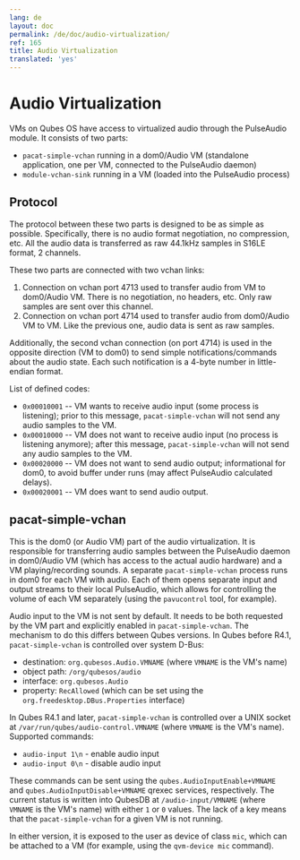 ```yaml
---
lang: de
layout: doc
permalink: /de/doc/audio-virtualization/
ref: 165
title: Audio Virtualization
translated: 'yes'
---
```


Audio Virtualization
====================

VMs on Qubes OS have access to virtualized audio through the PulseAudio module.
It consists of two parts:

 - `pacat-simple-vchan` running in a dom0/Audio VM (standalone application, one per VM, connected to the PulseAudio daemon)
 - `module-vchan-sink` running in a VM (loaded into the PulseAudio process)

Protocol
--------

The protocol between these two parts is designed to be as simple as possible.
Specifically, there is no audio format negotiation, no compression, etc.
All the audio data is transferred as raw 44.1kHz samples in S16LE format, 2 channels.

These two parts are connected with two vchan links:

1. Connection on vchan port 4713 used to transfer audio from VM to dom0/Audio VM.
   There is no negotiation, no headers, etc.
   Only raw samples are sent over this channel.
2. Connection on vchan port 4714 used to transfer audio from dom0/Audio VM to VM.
   Like the previous one, audio data is sent as raw samples.

Additionally, the second vchan connection (on port 4714) is used in the opposite direction (VM to dom0) to send simple notifications/commands about the audio state.
Each such notification is a 4-byte number in little-endian format.

List of defined codes:

 - `0x00010001` -- VM wants to receive audio input (some process is listening); prior to this message, `pacat-simple-vchan` will not send any audio samples to the VM.
 - `0x00010000` -- VM does not want to receive audio input (no process is listening anymore); after this message, `pacat-simple-vchan` will not send any audio samples to the VM.
 - `0x00020000` -- VM does not want to send audio output; informational for dom0, to avoid buffer under runs (may affect PulseAudio calculated delays).
 - `0x00020001` -- VM does want to send audio output.

pacat-simple-vchan
------------------

This is the dom0 (or Audio VM) part of the audio virtualization.
It is responsible for transferring audio samples between the PulseAudio daemon in dom0/Audio VM (which has access to the actual audio hardware) and a VM playing/recording sounds.
A separate `pacat-simple-vchan` process runs in dom0 for each VM with audio.
Each of them opens separate input and output streams to their local PulseAudio, which allows for controlling the volume of each VM separately (using the `pavucontrol` tool, for example).

Audio input to the VM is not sent by default.
It needs to be both requested by the VM part and explicitly enabled in `pacat-simple-vchan`.
The mechanism to do this differs between Qubes versions.
In Qubes before R4.1, `pacat-simple-vchan` is controlled over system D-Bus:

  - destination: `org.qubesos.Audio.VMNAME` (where `VMNAME` is the VM's name)
  - object path: `/org/qubesos/audio`
  - interface: `org.qubesos.Audio`
  - property: `RecAllowed` (which can be set using the `org.freedesktop.DBus.Properties` interface)

In Qubes R4.1 and later, `pacat-simple-vchan` is controlled over a UNIX socket at `/var/run/qubes/audio-control.VMNAME` (where `VMNAME` is the VM's name).
Supported commands:

  - `audio-input 1\n` - enable audio input
  - `audio-input 0\n` - disable audio input

These commands can be sent using the `qubes.AudioInputEnable+VMNAME` and `qubes.AudioInputDisable+VMNAME` qrexec services, respectively.
The current status is written into QubesDB at `/audio-input/VMNAME` (where `VMNAME` is the VM's name) with either `1` or `0` values.
The lack of a key means that the `pacat-simple-vchan` for a given VM is not running.

In either version, it is exposed to the user as device of class `mic`, which can be attached to a VM (for example, using the `qvm-device mic` command).